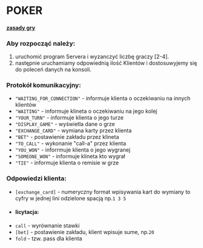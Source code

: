 # POKER

#### [zasady gry](https://pl.wikipedia.org/wiki/Poker_pi%C4%99ciokartowy_dobierany)

### Aby rozpocząć należy: 
1. uruchomić program Servera i wyzanczyć liczbę graczy [2-4].
2. następnie uruchamiamy odpowiednią ilość Klientów i dostosuwyjemy się do poleceń danych na konsoli.

### Protokół komunikacyjny:
- `"WAITING_FOR_CONNECTION"` - informuje klienta o oczekiwaniu na innych klientów
- `"WAITING"` - informuje klineta o oczekiwaniu na jego kolej
- `"YOUR_TURN"` - informuje klienta o jego turze
- `"DISPLAY_GAME"` - wyświetla dane o grze
- `"EXCHANGE_CARD"` - wymiana karty przez klienta
- `"BET"` - postawienie zakładu przez klineta
- `"TO_CALL"` - wykonanie "call-a" przez klienta
- `"YOU_WON"` - inforrmuje klienta o jego wygranej
- `"SOMEONE_WON"` - informuje klineta kto wygrał
- `"TIE"` - informuje klienta o remisie w grze

### Odpowiedzi klienta:
- `[exchange_card]` - numeryczny format wpisywania kart do wymiany to cyfry w jednej lini odzielone spacją np.`1 3 5`
- #### licytacja:
- `call` - wyrównanie stawki
- `[bet]` - postawienie zakładu, klient wpisuje sume, np.`20`
- `fold` - tzw. pass dla klienta


